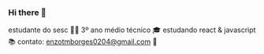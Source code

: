 ### Hi there 👋

estudante do sesc 👨‍💻
3º ano médio técnico 🎓
estudando react & javascript 📚
contato: enzotmborges0204@gmail.com 📩
